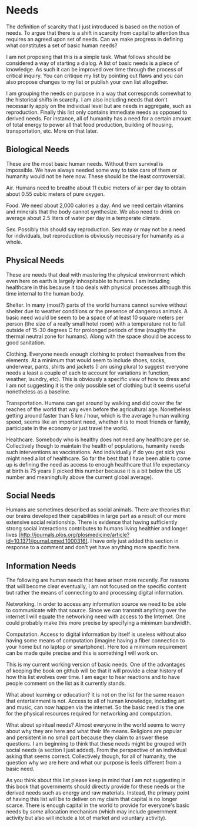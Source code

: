 # Needs

The definition of scarcity that I just introduced is based on the notion of needs. To argue that there is a shift in scarcity from capital to attention thus requires an agreed upon set of needs. Can we make progress in defining what constitutes a set of basic human needs?

I am not proposing that this is a simple task. What follows should be considered a way of starting a dialog. A list of basic needs is a piece of knowledge. As such it can be improved over time through the process of critical inquiry. You can critique my list by pointing out flaws and you can also propose changes to my list or publish your own list altogether.

I am grouping the needs on purpose in a way that corresponds somewhat to the historical shifts in scarcity. I am also including needs that don&apos;t necessarily apply on the individual level but are needs in aggregate, such as reproduction. Finally this list only contains immediate needs as opposed to derived needs. For instance, all of humanity has a need for a certain amount of total energy to power all that food production, building of housing, transportation, etc. More on that later.


## Biological Needs

These are the most basic human needs. Without them survival is impossible. We have always needed some way to take care of them or humanity would not be here now. These should be the least controversial.

Air. Humans need to breathe about 11 cubic meters of air per day to obtain about 0.55 cubic meters of pure oxygen.

Food. We need about 2,000 calories a day. And we need certain vitamins and minerals that the body cannot synthesize. We also need to drink on average about 2.5 liters of water per day in a temperate climate.

Sex. Possibly this should say reproduction. Sex may or may not be a need for individuals, but reproduction is obviously necessary for humanity as a whole.


## Physical Needs

These are needs that deal with mastering the physical environment which even here on earth is largely inhospitable to humans. I am including healthcare in this because it too deals with physical processes although this time internal to the human body.

Shelter. In many (most?) parts of the world humans cannot survive without shelter due to weather conditions or the presence of dangerous animals. A basic need would be seem to be a space of at least 10 square meters per person (the size of a really small hotel room) with a temperature not to fall outside of 15-30 degrees C for prolonged periods of time (roughly the thermal neutral zone for humans). Along with the space should be access to good sanitation.

Clothing. Everyone needs enough clothing to protect themselves from the elements. At a minimum that would seem to include shoes, socks, underwear, pants, shirts and jackets (I am using plural to suggest everyone needs a least a couple of each to account for variations in function, weather, laundry, etc). This is obviously a specific view of how to dress and I am not suggesting it is the only possible set of clothing but it seems useful nonetheless as a baseline.

Transportation. Humans can get around by walking and did cover the far reaches of the world that way even before the agricultural age. Nonetheless getting around faster than 5 km / hour, which is the average human walking speed, seems like an important need, whether it is to meet friends or family, participate in the economy or just travel the world.

Healthcare. Somebody who is healthy does not need any healthcare per se. Collectively though to maintain the health of populations, humanity needs such interventions as vaccinations. And individually if do you get sick you might need a lot of healthcare. So far the best that I have been able to come up is defining the need as access to enough healthcare that life expectancy at birth is 75 years (I picked this number because it is a bit below the US number and meaningfully above the current global average).


## Social Needs

Humans are sometimes described as social animals. There are theories that our brains developed their capabilities in large part as a result of our more extensive social relationship. There is evidence that having sufficiently strong social interactions contributes to humans living healthier and longer lives [http://journals.plos.org/plosmedicine/article?id=10.1371/journal.pmed.1000316]. I have only just added this section in response to a comment and don&apos;t yet have anything more specific here.


## Information Needs

The following are human needs that have arisen more recently. For reasons that will become clear eventually, I am not focused on the specific content but rather the means of connecting to and processing digital information.

Networking. In order to access any information source we need to be able to communicate with that source. Since we can transmit anything over the internet I will equate the networking need with access to the Internet. One could probably make this more precise by specifying a minimum bandwidth.

Computation. Access to digital information by itself is useless without also having some means of computation (imagine having a fiber connection to your home but no laptop or smartphone). Here too a minimum requirement can be made quite precise and this is something I will work on. 


This is my current working version of basic needs. One of the advantages of keeping the book on github will be that it will provide a clear history of how this list evolves over time. I am eager to hear reactions and to have people comment on the list as it currently stands.

What about learning or education? It is not on the list for the same reason that entertainment is not. Access to all of human knowledge, including art and music, can now happen via the internet. So the basic need is the one for the physical resources required for networking and computation.

What about spiritual needs? Almost everyone in the world seems to worry about why they are here and what their life means. Religions are popular and persistent in no small part because they claim to answer these questions. I am beginning to think that these needs might be grouped with social needs (a section I just added). From the perspective of an individual asking that seems correct. Collectively though, for all of humanity, the question why we are here and what our purpose is feels different from a basic need.

As you think about this list please keep in mind that I am not suggesting in this book that governments should directly provide for these needs or the derived needs such as energy and raw materials. Instead, the primary point of having this list will be to deliver on my claim that capital is no longer scarce. There is enough capital in the world to provide for everyone&apos;s basic needs by *some* allocation mechanism (which may include government activity but also will include a lot of market and voluntary activity).
